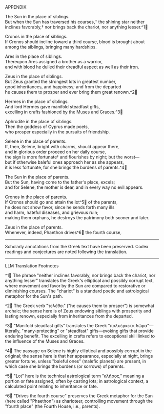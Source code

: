 APPENDIX

The Sun in the place of siblings.  
But when the Sun has traversed his courses,† the shining star neither inclines favorably,† nor brings back the chariot, nor anything lesser.^1🤖

Cronos in the place of siblings.  
If Cronos should incline toward a third course, blood is brought about among the siblings, bringing many hardships.

Ares in the place of siblings.  
Thereupon Ares assigned a brother as a warrior,  
and with blood he dulled their dreadful aspect as well as their iron.

Zeus in the place of siblings.  
But Zeus granted the strongest lots in greatest number,  
good inheritances, and happiness; and from the departed  
he causes them to prosper and ever bring them great renown.^2🤖

Hermes in the place of siblings.  
And lord Hermes gave manifold steadfast gifts,  
excelling in crafts fashioned by the Muses and Graces.^3🤖

Aphrodite in the place of siblings.  
Then the goddess of Cyprus made poets,  
who prosper especially in the pursuits of friendship.

Selene in the place of parents.  
If, then, Selene, bright with charms, should appear there,  
and in glorious order proceed on her daily course,  
the sign is more fortunate† and flourishes by night; but the worst—  
but if otherwise baleful ones approach her as she appears,  
it is less fortunate, for she brings the burdens of parents.^4🤖

The Sun in the place of parents.  
But the Sun, having come to the father's place, excels;  
and for Selene, the mother is dear, and in every way no evil appears.

Cronos in the place of parents.  
If Cronos should go and attain the lot^5🤖 of the parents,  
he does not show favor, since he sends forth many ills  
and harm, hateful diseases, and grievous ruin;  
making them orphans, he destroys the patrimony both sooner and later.

Zeus in the place of parents.  
Whenever, indeed, Phaethon drives^6🤖 the fourth course,

---

Scholarly annotations from the Greek text have been preserved. Codex readings and conjectures are noted following the translation.

---

LLM Translation Footnotes

^1🤖 The phrase "neither inclines favorably, nor brings back the chariot, nor anything lesser" translates the Greek's elliptical and possibly corrupt text, where movement and favor by the Sun are compared to restorative or diminishing courses. The "chariot" is a standard poetic and astrological metaphor for the Sun's path.

^2🤖 The Greek verb "τελέθει" ("he causes them to prosper") is somewhat archaic; the sense here is of Zeus endowing siblings with prosperity and lasting renown, especially from inheritances from the departed.

^3🤖 "Manifold steadfast gifts" translates the Greek "πολυέρκετα δῶρα"—literally, "many-protecting" or "steadfast" gifts—evoking gifts that provide enduring benefit. The excelling in crafts refers to exceptional skill linked to the influence of the Muses and Graces.

^4🤖 The passage on Selene is highly elliptical and possibly corrupt in the original; the sense here is that her appearance, especially at night, brings greater fortune, unless "baleful ones" (malefic planets) are present, in which case she brings the burdens (or sorrows) of parents.

^5🤖 "Lot" here is the technical astrological term "κλῆρος," meaning a portion or fate assigned, often by casting lots; in astrological context, a calculated point relating to inheritance or fate.

^6🤖 "Drives the fourth course" preserves the Greek metaphor for the Sun (here called "Phaethon") as charioteer, controlling movement through the "fourth place" (the Fourth House, i.e., parents).